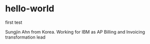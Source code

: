 # hello-world
first test

Sungjin Ahn from Korea. Working for IBM as AP Billing and Invoicing transformation lead
